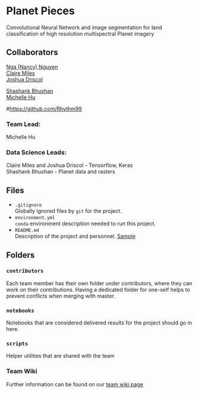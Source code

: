 # Planet Pieces
Convolutional Neural Network and image segmentation for land classification of high resolution multispectral Planet imagery    

## Collaborators  
[Nga (Nancy) Nguyen](https://github.com/NgaNguyen87)  
[Claire Miles](https://github.com/clairemiles)  
[Joshua Driscol](https://github.com/Jakidxav)

[Shashank Bhushan](https://github.com/ShashankBice)  
[Michelle Hu](https://github.com/jmichellehu)  

#https://github.com/Rhythm99

### Team Lead:  
Michelle Hu

### Data Science Leads:  
Claire Miles and Joshua Driscol - Tensorflow, Keras  
Shashank Bhushan - Planet data and rasters  


## Files

* `.gitignore`
<br> Globally ignored files by `git` for the project.  
* `environment.yml`
<br> `conda` environment description needed to run this project.  
* `README.md`
<br> Description of the project and personnel. [Sample](https://geohackweek.github.io/wiki/github_project_management.html#project-guidelines)


## Folders

### `contributors`
Each team member has their own folder under contributors, where they can work on their contributions. Having a dedicated folder for one-self helps to prevent conflicts when merging with master.  

### `notebooks`
Notebooks that are considered delivered results for the project should go in here.  

### `scripts`
Helper utilities that are shared with the team  


### Team Wiki
Further information can be found on our [team wiki page](https://github.com/geohackweek/ghw2019_planetpieces/wiki)

